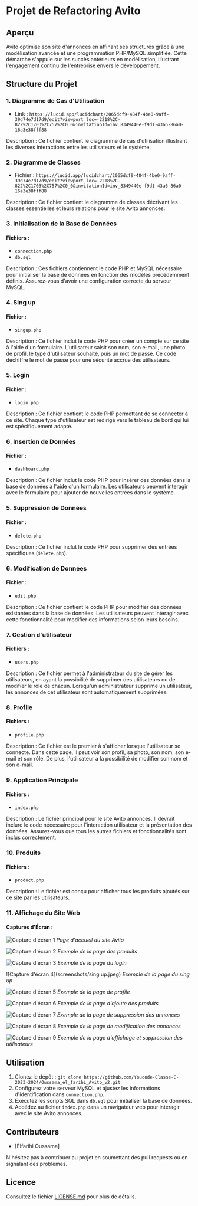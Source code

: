 # Projet de Refactoring Avito

## Aperçu

Avito optimise son site d'annonces en affinant ses structures grâce à une modélisation avancée et une programmation PHP/MySQL simplifiée. Cette démarche s'appuie sur les succès antérieurs en modélisation, illustrant l'engagement continu de l'entreprise envers le développement.

## Structure du Projet

### 1. Diagramme de Cas d'Utilisation

- Link : `https://lucid.app/lucidchart/2065dcf9-484f-4be0-9aff-39d74e7d17d9/edit?viewport_loc=-2218%2C-822%2C1703%2C757%2C0_0&invitationId=inv_8349440e-f9d1-43a6-86a0-16a3e38fff88`

Description : Ce fichier contient le diagramme de cas d'utilisation illustrant les diverses interactions entre les utilisateurs et le système.

### 2. Diagramme de Classes

- Fichier : `https://lucid.app/lucidchart/2065dcf9-484f-4be0-9aff-39d74e7d17d9/edit?viewport_loc=-2218%2C-822%2C1703%2C757%2C0_0&invitationId=inv_8349440e-f9d1-43a6-86a0-16a3e38fff88`

Description : Ce fichier contient le diagramme de classes décrivant les classes essentielles et leurs relations pour le site Avito annonces.

### 3. Initialisation de la Base de Données

#### Fichiers :

- `connection.php`
- `db.sql`

Description : Ces fichiers contiennent le code PHP et MySQL nécessaire pour initialiser la base de données en fonction des modèles précédemment définis. Assurez-vous d'avoir une configuration correcte du serveur MySQL.

### 4. Sing up

#### Fichier :

- `singup.php`

Description : Ce fichier inclut le code PHP pour créer un compte sur ce site à l'aide d'un formulaire. L'utilisateur saisit son nom, son e-mail, une photo de profil, le type d'utilisateur souhaité, puis un mot de passe. Ce code déchiffre le mot de passe pour une sécurité accrue des utilisateurs.

### 5. Login

#### Fichier :

- `login.php`

Description : Ce fichier contient le code PHP permettant de se connecter à ce site. Chaque type d'utilisateur est redirigé vers le tableau de bord qui lui est spécifiquement adapté.

### 6. Insertion de Données

#### Fichier :

- `dashboard.php`

Description : Ce fichier inclut le code PHP pour insérer des données dans la base de données à l'aide d'un formulaire. Les utilisateurs peuvent interagir avec le formulaire pour ajouter de nouvelles entrées dans le système.

### 5. Suppression de Données

#### Fichier :

- `delete.php`

Description : Ce fichier inclut le code PHP pour supprimer des entrées spécifiques (`delete.php`).

### 6. Modification de Données

#### Fichier :

- `edit.php`

Description : Ce fichier contient le code PHP pour modifier des données existantes dans la base de données. Les utilisateurs peuvent interagir avec cette fonctionnalité pour modifier des informations selon leurs besoins.

### 7. Gestion d'utilisateur

#### Fichiers :

- `users.php`

Description : Ce fichier permet à l'administrateur du site de gérer les utilisateurs, en ayant la possibilité de supprimer des utilisateurs ou de modifier le rôle de chacun. Lorsqu'un administrateur supprime un utilisateur, les annonces de cet utilisateur sont automatiquement supprimées.

### 8. Profile

#### Fichiers :

- `profile.php`

Description : Ce fichier est le premier à s'afficher lorsque l'utilisateur se connecte. Dans cette page, il peut voir son profil, sa photo, son nom, son e-mail et son rôle. De plus, l'utilisateur a la possibilité de modifier son nom et son e-mail.

### 9. Application Principale

#### Fichiers :

- `index.php`

Description : Le fichier principal pour le site Avito annonces. Il devrait inclure le code nécessaire pour l'interaction utilisateur et la présentation des données. Assurez-vous que tous les autres fichiers et fonctionnalités sont inclus correctement.

### 10. Produits

#### Fichiers :

- `product.php`

Description :  Le fichier est conçu pour afficher tous les produits ajoutés sur ce site par les utilisateurs.

### 11. Affichage du Site Web

#### Captures d'Écran :

![Capture d'écran 1](screenshots/index.jpeg)
*Page d'accueil du site Avito*

![Capture d'écran 2](screenshots/product.jpeg)
*Exemple de la page des produits*

![Capture d'écran 3](screenshots/login.jpeg)
*Exemple de la page du login*

![Capture d'écran 4](screenshots/sing up.jpeg)
*Exemple de la page du sing up*

![Capture d'écran 5](screenshots/profile.jpeg)
*Exemple de la page de profile*

![Capture d'écran 6](screenshots/add.jpeg)
*Exemple de la page d'ajoute des produits*

![Capture d'écran 7](screenshots/delete.jpeg)
*Exemple de la page de suppression des annonces*

![Capture d'écran 8](screenshots/edit.jpeg)
*Exemple de la page de modification des annonces*

![Capture d'écran 9](screenshots/users.jpeg)
*Exemple de la page d'affichage et suppression des utilisateurs*

## Utilisation

1. Clonez le dépôt : `git clone https://github.com/Youcode-Classe-E-2023-2024/Oussama_el_farihi_Avito_v2.git`
2. Configurez votre serveur MySQL et ajustez les informations d'identification dans `connection.php`.
3. Exécutez les scripts SQL dans `db.sql` pour initialiser la base de données.
4. Accédez au fichier `index.php` dans un navigateur web pour interagir avec le site Avito annonces.

## Contributeurs

- [Elfarihi Oussama]

N'hésitez pas à contribuer au projet en soumettant des pull requests ou en signalant des problèmes.

## Licence

Consultez le fichier [LICENSE.md](LICENSE.md) pour plus de détails.
